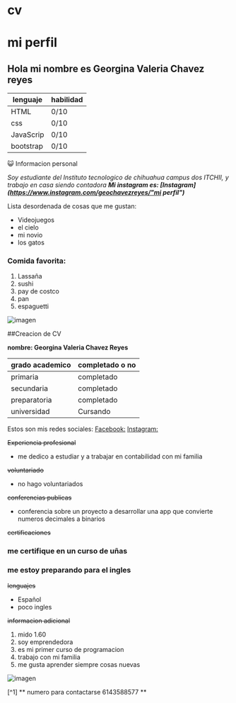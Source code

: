 # cv
# mi perfil
## Hola mi nombre es Georgina Valeria Chavez reyes 
|   lenguaje |   habilidad  |
|------------|--------------|
|    HTML    |   0/10       |
|    css     |   0/10       |
|  JavaScrip |   0/10       |
|  bootstrap |   0/10       |

😺  Informacion personal 
 
 *Soy estudiante del Instituto tecnologico de chihuahua campus dos ITCHII, y trabajo en casa siendo contadora*
  ***Mi instagram es: [Instagram](https://www.instagram.com/geochavezreyes/"mi perfil")***

Lista desordenada de cosas que me gustan:
- Videojuegos
- el cielo
- mi novio
- los gatos 
### Comida favorita:
1. Lassaña 
2. sushi
3. pay de costco
4. pan
5. espaguetti 

![imagen](https://i.pinimg.com/564x/a8/11/c6/a811c6a03b859445ea12321fb6586228.jpg)

##Creacion de CV

**nombre: Georgina Valeria Chavez Reyes**

|   grado academico |   completado o no       |
|-------------------|-------------------------|
|    primaria       |   completado            |
|    secundaria     |   completado            |
|  preparatoria     |   completado            |
|  universidad      |   Cursando              |

Estos son mis redes sociales: 
[Facebook:](https://www.facebook.com/Georgina.chavez.88/ "perfil de facebook")
[Instagram: ](https://www.instagram.com/geochavezreyes/ "perfil de Instagram")


~~Experiencia profesional~~
* me dedico a estudiar y a trabajar en contabilidad con mi familia 

~~voluntariado~~
* no hago voluntariados 

~~conferencias publicas~~
* conferencia sobre un proyecto a desarrollar una app que convierte numeros decimales a binarios

~~certificaciones~~
### me certifique en un curso de uñas
### me estoy preparando para el ingles
~~lenguajes~~
- Español
- poco ingles 

~~informacion adicional~~
1. mido 1.60 
2. soy emprendedora
3. es mi primer curso de programacion
4. trabajo con mi familia
5. me gusta aprender siempre cosas nuevas

![imagen](https://i.pinimg.com/564x/49/de/5a/49de5a9a39d3642c3bb3f5d5d193cdc0.jpg)

[^1] ** numero para contactarse 6143588577 **